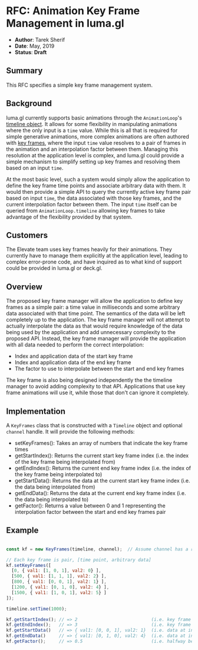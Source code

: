 # RFC: Animation Key Frame Management in luma.gl

* **Author**: Tarek Sherif
* **Date**: May, 2019
* **Status**: **Draft**


## Summary

This RFC specifies a simple key frame management system.


## Background

luma.gl currently supports basic animations through the `AnimationLoop`'s [timeline object](animation-timeline-rfc.md). It allows for some flexibility in manipulating animations where the
only input is a `time` value. While this is all that is required for simple generative animations, more complex animations are often authored with [key frames](https://en.wikipedia.org/wiki/Key_frame),
where the input `time` value resolves to a pair of frames in the animation and an interpolation factor between them. Managing this resolution at the application level is complex,
and luma.gl could provide a simple mechanism to simplify setting up key frames and resolving them based on an input `time`.

At the most basic level, such a system would simply allow the application to define the key frame time points and associate arbitrary data with them. It would then provide a simple API to query the currently active key frame pair
based on input `time`, the data associated with those key frames, and the current interpolation factor between them. The input `time` itself can be queried from `AnimationLoop.timeline` allowing key frames to take advantage of the flexibility provided by that system.


## Customers

The Elevate team uses key frames heavily for their animations. They currently have to manage them explicitly at the application level, leading to complex error-prone code, and have inquired as
to what kind of support could be provided in luma.gl or deck.gl.


## Overview

The proposed key frame manager will allow the application to define key frames as a simple pair: a time value in milliseconds and some arbitrary data associated with that time point. The semantics of the data will be left
completely up to the application. The key frame manager will not attempt to actually interpolate the data as that would require knowledge of the data being used by the application and add unnecessary complexity to the proposed API. Instead, the key frame manager will provide the application with all data needed to perform the correct interpolation:
- Index and application data of the start key frame
- Index and application data of the end key frame
- The factor to use to interpolate between the start and end key frames

The key frame is also being designed independently the the timeline manager to avoid adding complexity to that API. Applications that use key frame animations will use it, while those that don't can ignore it completely.


## Implementation

A `KeyFrames` class that is constructed with a `Timeline` object and optional `channel` handle. It will provide the following methods:
- setKeyFrames(): Takes an array of numbers that indicate the key frame times
- getStartIndex(): Returns the current start key frame index (i.e. the index of the key frame being interpolated from)
- getEndIndex(): Returns the current end key frame index (i.e. the index of the key frame being interpolated to)
- getStartData(): Returns the data at the current start key frame index (i.e. the data being interpolated from)
- getEndData(): Returns the data at the current end key frame index (i.e. the data being interpolated to)
- getFactor(): Returns a value between 0 and 1 representing the interpolation factor between the start and end key frames pair

## Example

```js

const kf = new KeyFrames(timeline, channel);  // Assume channel has a rate of 1

// Each key frame is pair, [time point, arbitrary data]
kf.setKeyFrames([
  [0, { val1: [1, 0, 1], val2: 0} ],
  [500, { val1: [1, 1, 1], val2: 2} ],
  [800, { val1: [0, 0, 1], val2: 1} ],
  [1200, { val1: [0, 1, 0], val2: 4} ],
  [1500, { val1: [1, 0, 1], val2: 5} ]
]);

timeline.setTime(1000);

kf.getStartIndex(); // => 2                            (i.e. key frame at time=800)
kf.getEndIndex();   // => 3                            (i.e. key frame at time=1200)
kf.getStartData()   // => { val1: [0, 0, 1], val2: 1}  (i.e. data at index 2)
kf.getEndData()     // => { val1: [0, 1, 0], val2: 4}  (i.e. data at index 3)
kf.getFactor();     // => 0.5                          (i.e. halfway between 800 and 1200)
```
